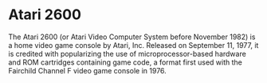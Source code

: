 # Atari 2600

The Atari 2600 (or Atari Video Computer System before November 1982) is a home video game console by Atari, Inc. Released on September 11, 1977, it is credited with popularizing the use of microprocessor-based hardware and ROM cartridges containing game code, a format first used with the Fairchild Channel F video game console in 1976.